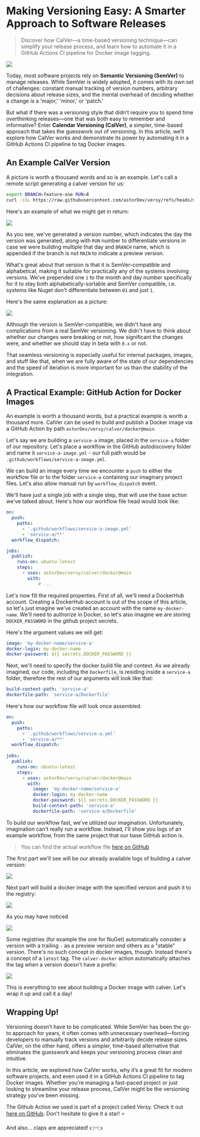 # Making Versioning Easy: A Smarter Approach to Software Releases

> Discover how CalVer—a time-based versioning technique—can simplify your release process, and learn how to automate it in a GitHub Actions CI pipeline for Docker image tagging.

![](thumb.png)

Today, most software projects rely on **Semantic Versioning (SemVer)** to manage releases. While SemVer is widely adopted, it comes with its own set of challenges: constant manual tracking of version numbers, arbitrary decisions about release sizes, and the mental overhead of deciding whether a change is a 'major,' 'minor,' or 'patch.'

But what if there was a versioning style that didn’t require you to spend time overthinking releases—one that was both easy to remember and informative? Enter **Calendar Versioning (CalVer)**, a simpler, time-based approach that takes the guesswork out of versioning. In this article, we’ll explore how CalVer works and demonstrate its power by automating it in a GitHub Actions CI pipeline to tag Docker images.

## An Example CalVer Version

A picture is worth a thousand words and so is an example. Let's call a remote script generating a calver version for us:

```sh
export BRANCH=feature-one RUN=8
curl -sSL https://raw.githubusercontent.com/astorDev/versy/refs/heads/main/versy | sh -s calver
```

Here's an example of what we might get in return:

![](demo-101.png)

As you see, we've generated a version number, which indicates the day the version was generated, along with `RUN` number to differentiate versions in case we were building multiple that day and `BRANCH` name, which is appended if the branch is not `MAIN` to indicate a preview version.

What's great about that version is that it is SemVer-compatible and alphabetical, making it suitable for practically any of the systems involving versions. We've prepended one `1` to the month and day number specifically for it to stay both alphabetically-sortable and SemVer compatible, i.e. systems like Nuget don't differentiate between `01` and just `1`.

Here's the same explanation as a picture:

![](calver.png)

Although the version is SemVer-compatible, we didn't have any complications from a real SemVer versioning. We didn't have to think about whether our changes were breaking or not, how significant the changes were, and whether we should stay in beta with `0.x` or not.

That seamless versioning is especially useful for internal packages, images, and stuff like that, when we are fully aware of the state of our dependencies and the speed of iteration is more important for us than the stability of the integration.

## A Practical Example: GitHub Action for Docker Images

An example is worth a thousand words, but a practical example is worth a thousand more. CalVer can be used to build and publish a Docker image via a GitHub Action by path `astorDev/versy/calver/docker@main`.

Let's say we are building a `service-a` image, placed in the `service-a` folder of our repository. Let's place a workflow in the GitHub autodiscovery folder and name it `service-a-image.yml` - our full path would be `.github/workflows/service-a-image.yml`.

We can build an image every time we encounter a `push` to either the workflow file or to the folder `service-a` containing our imaginary project files. Let's also allow manual run by `workflow_dispatch` event.

We'll have just a single job with a single step, that will use the base action we've talked about. Here's how our workflow file head would look like:

```yaml
on:
  push:
    paths:
      - '.github/workflows/service-a-image.yml'
      - 'service-a/**'
  workflow_dispatch:

jobs:
  publish:
    runs-on: ubuntu-latest
    steps:
      - uses: astorDev/versy/calver/docker@main
        with:
            # ...
```

Let's now fill the required properties. First of all, we'll need a DockerHub account. Creating a DockerHub account is out of the scope of this article, so let's just imagine we've created an account with the name `my-docker-name`. We'll need to authorize in Docker, so let's also imagine we are storing `DOCKER_PASSWORD` in the github project secrets.

Here's the argument values we will get:

```yaml
image: 'my-docker-name/service-a'
docker-login: my-docker-name
docker-password: ${{ secrets.DOCKER_PASSWORD }}
```

Next, we'll need to specify the docker build file and context. As we already imagined, our code, including the `Dockerfile`, is residing inside a `service-a` folder, therefore the rest of our arguments will look like that:

```yaml
build-context-path: 'service-a'
dockerfile-path: 'service-a/Dockerfile'
```

Here's how our workflow file will look once assembled:

```yaml
on:
  push:
    paths:
      - '.github/workflows/service-a.yml'
      - 'service-a/**'
  workflow_dispatch:
    
jobs:
  publish:
    runs-on: ubuntu-latest
    steps:
      - uses: astorDev/versy/calver/docker@main
        with:
          image: 'my-docker-name/service-a'
          docker-login: my-docker-name
          docker-password: ${{ secrets.DOCKER_PASSWORD }}
          build-context-path: 'service-a'
          dockerfile-path: 'service-a/Dockerfile'
```

To build our workflow fast, we've utilized our imagination. Unfortunately, imagination can't really run a workflow. Instead, I'll show you logs of an example workflow, from the same project that our base GitHub action is.

> You can find the actual workflow file [here on GitHub](https://github.com/astorDev/versy/blob/main/.github/workflows/calver-docker.yaml)

The first part we'll see will be our already available logs of building a calver version:

![](docker-feature-part-1.png)

Next part will build a docker image with the specified version and push it to the registry:

![](docker-feature-part-2.png)

As you may have noticed 

![](docker-main-part-1.png)

Some registries (for example the one for NuGet) automatically consider a version with a trailing `-` as a preview version and others as a "stable" version. There's no such concept in docker images, though. Instead there's a concept of a `latest` tag. The `calver-docker` action automatically attaches the tag when a version doesn't have a prefix:

![](docker-main-part-2.png)

This is everything to see about building a Docker image with calver. Let's wrap it up and call it a day!

## Wrapping Up!

Versioning doesn’t have to be complicated. While SemVer has been the go-to approach for years, it often comes with unnecessary overhead—forcing developers to manually track versions and arbitrarily decide release sizes. CalVer, on the other hand, offers a simpler, time-based alternative that eliminates the guesswork and keeps your versioning process clean and intuitive.

In this article, we explored how CalVer works, why it’s a great fit for modern software projects, and even used it in a GitHub Actions CI pipeline to tag Docker images. Whether you’re managing a fast-paced project or just looking to streamline your release process, CalVer might be the versioning strategy you’ve been missing.

The Github Action we used is part of a project called Versy. Check it out [here on GitHub](https://github.com/astorDev/versy). Don't hesitate to give it a star! ⭐

And also... claps are appreciated! 👉👈
